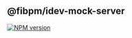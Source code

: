 ## @fibpm/idev-mock-server

[![NPM version](https://img.shields.io/npm/v/@fibpm/idev-mock-server.svg)](https://www.npmjs.org/package/@fibpm/idev-mock-server)

